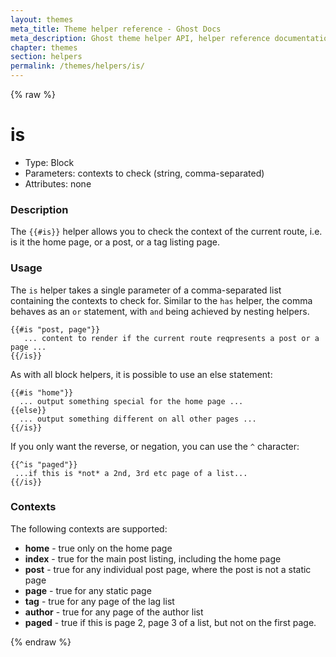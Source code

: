 ```yaml
---
layout: themes
meta_title: Theme helper reference - Ghost Docs
meta_description: Ghost theme helper API, helper reference documentation
chapter: themes
section: helpers
permalink: /themes/helpers/is/
---
```


{% raw %}

# is

 * Type: Block
 * Parameters: contexts to check (string, comma-separated)
 * Attributes: none


<!--
  * Origin: Ghost
  * Required: No
  * Context: All
-->

### Description

The `{{#is}}` helper allows you to check the context of the current route, i.e. is it the home page, or a post, or a
tag listing page.

### Usage

The `is` helper takes a single parameter of a comma-separated list containing the contexts to check for. Similar to the
`has` helper, the comma behaves as an `or` statement, with `and` being achieved by nesting helpers.

```
{{#is "post, page"}}
   ... content to render if the current route reqpresents a post or a page ...
{{/is}}
```

As with all block helpers, it is possible to use an else statement:

```
{{#is "home"}}
  ... output something special for the home page ...
{{else}}
  ... output something different on all other pages ...
{{/is}}
```

If you only want the reverse, or negation, you can use the `^` character:

```
{{^is "paged"}}
 ...if this is *not* a 2nd, 3rd etc page of a list...
{{/is}}
```

### Contexts

The following contexts are supported:

* **home** - true only on the home page
* **index** - true for the main post listing, including the home page
* **post** - true for any individual post page, where the post is not a static page
* **page** - true for any static page
* **tag** - true for any page of the lag list
* **author** - true for any page of the author list
* **paged** - true if this is page 2, page 3 of a list, but not on the first page.

{% endraw %}